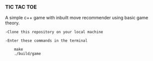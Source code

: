 ### TIC TAC TOE

A simple c++ game with inbuilt move recommender using basic game theory.

```
-Clone this repository on your local machine

-Enter these commands in the terminal

	make
	./build/game

```
